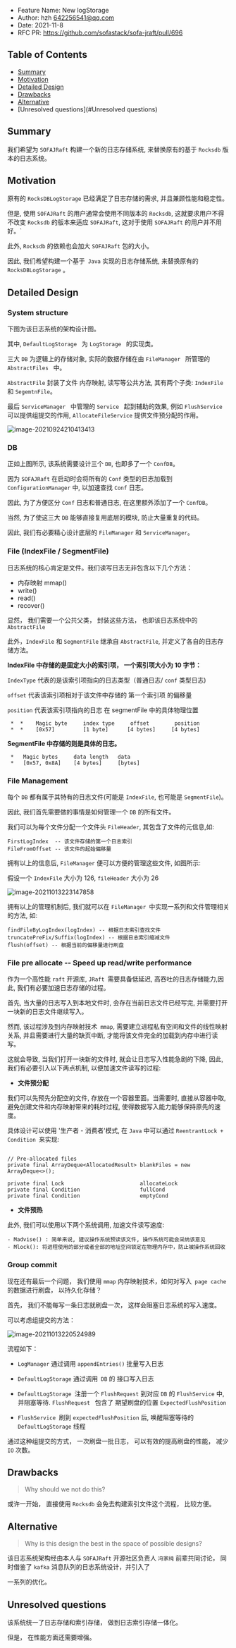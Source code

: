 - Feature Name: New logStorage
- Author: hzh 642256541@qq.com
- Date: 2021-11-8
- RFC PR: https://github.com/sofastack/sofa-jraft/pull/696

## Table of Contents

* [Summary](#Summary)
* [Motivation](#Motivation)
* [Detailed Design](#Detailed-design)
* [Drawbacks](#Drawbacks)
* [Alternative](#Alternative)
* [Unresolved questions](#Unresolved questions)

## Summary

我们希望为 `SOFAJRaft` 构建一个新的日志存储系统, 来替换原有的基于 `Rocksdb` 版本的日志系统。

## Motivation

原有的 `RocksDBLogStorage` 已经满足了日志存储的需求, 并且兼顾性能和稳定性。

但是, 使用 `SOFAJRaft` 的用户通常会使用不同版本的 `Rocksdb`, 这就要求用户不得不改变 `Rocksdb` 的版本来适应 `SOFAJRaft`, 这对于使用 `SOFAJRaft` 的用户并不用好。`

此外, `Rocksdb` 的依赖也会加大 `SOFAJRaft` 包的大小。

因此, 我们希望构建一个基于` Java` 实现的日志存储系统, 来替换原有的 `RocksDBLogStorage` 。

## Detailed Design

### System structure

下图为该日志系统的架构设计图。

其中, `DefaultLogStorage ` 为 `LogStorage ` 的实现类。

三大 `DB`  为逻辑上的存储对象, 实际的数据存储在由 `FileManager ` 所管理的 `AbstractFiles ` 中。

`AbstractFile` 封装了文件 内存映射, 读写等公共方法, 其有两个子类: `IndexFile` 和 `SegemtnFile`。

最后 `ServiceManager `  中管理的 `Service ` 起到辅助的效果, 例如 `FlushService ` 可以提供组提交的作用, `AllocateFileService` 提供文件预分配的作用。

![image-20210924210413413](https://gitee.com/zisuu/mypic4/raw/master/img/image-20210924210413413.png)

### DB

正如上图所示, 该系统需要设计三个 `DB`, 也即多了一个 `ConfDB`。

因为 `SOFAJRaft` 在启动时会将所有的 `Conf` 类型的日志加载到 `ConfigurationManager` 中, 以加速查找 `Conf` 日志。

因此, 为了方便区分  `Conf` 日志和普通日志, 在这里额外添加了一个 `ConfDB`。

当然, 为了使这三大 `DB` 能够直接复用底层的模块, 防止大量重复的代码。

因此, 我们有必要精心设计底层的 `FileManager` 和 `ServiceManager`。

### File (IndexFile / SegmentFile)

日志系统的核心肯定是文件。我们读写日志无非包含以下几个方法：

- 内存映射 mmap()
- write()
- read()
- recover()

显然， 我们需要一个公共父类， 封装这些方法， 也即该日志系统中的 `AbstractFile`

此外，`IndexFile` 和 `SegmentFile` 继承自 `AbstractFile`, 并定义了各自的日志存储方法。

**IndexFile 中存储的是固定大小的索引项， 一个索引项大小为 10 字节：**

`IndexType` 代表的是该索引项指向的日志类型（普通日志/ `conf` 类型日志)

`offset` 代表该索引项相对于该文件中存储的 第一个索引项 的偏移量

`position` 代表该索引项指向的日志 在 segmentFile 中的具体物理位置

```
 *  *    Magic byte     index type     offset        position
 *  *    [0x57]         [1 byte]      [4 bytes]     [4 bytes]
```

**SegmentFile 中存储的则是具体的日志。**

```
 *   Magic bytes     data length   data
 *   [0x57, 0x8A]    [4 bytes]     [bytes]
```

### File Management

每个 `DB` 都有属于其特有的日志文件(可能是 `IndexFile`, 也可能是 `SegmentFile`)。

因此, 我们首先需要做的事情是如何管理一个 `DB` 的所有文件。

我们可以为每个文件分配一个文件头 `FileHeader`, 其包含了文件的元信息,如:

```
FirstLogIndex  -- 该文件存储的第一个日志索引
FileFromOffset -- 该文件的起始偏移量
```

拥有以上的信息后,  `FileManager` 便可以方便的管理这些文件, 如图所示:

假设一个 `IndexFile` 大小为 126, `fileHeader` 大小为 26

![image-20211013223147858](https://gitee.com/zisuu/mypic4/raw/master/img/image-20211013223147858.png)

拥有以上的管理机制后, 我们就可以在 `FileManager `中实现一系列和文件管理相关的方法, 如:

```
findFileByLogIndex(logIndex) -- 根据日志索引查找文件
truncatePreFix/Suffix(logIndex) -- 根据日志索引缩减文件
flush(offset) -- 根据当前的偏移量进行刷盘
```

### File pre allocate -- Speed up read/write performance

作为一个高性能 `raft` 开源库,  `JRaft `需要具备低延迟, 高吞吐的日志存储能力,因此, 我们有必要加速日志存储的过程。

首先, 当大量的日志写入到本地文件时, 会存在当前日志文件已经写完, 并需要打开一块新的日志文件继续写入。

然而, 该过程涉及到内存映射技术` mmap`, 需要建立进程私有空间和文件的线性映射关系, 并且需要进行大量的缺页中断, 才能将该文件完全的加载到内存中进行读写。

这就会导致, 当我们打开一块新的文件时, 就会让日志写入性能急剧的下降, 因此, 我们有必要引入以下两点机制, 以便加速文件读写的过程:

- **文件预分配**

我们可以先预先分配空的文件, 存放在一个容器里面。当需要时, 直接从容器中取, 避免创建文件和内存映射带来的耗时过程, 使得数据写入能力能够保持原先的速度。

具体设计可以使用 '生产者 - 消费者'模式, 在 `Java` 中可以通过 `ReentrantLock + Condition `来实现:

```

// Pre-allocated files
private final ArrayDeque<AllocatedResult> blankFiles = new ArrayDeque<>();

private final Lock                        allocateLock      
private final Condition                   fullCond          
private final Condition                   emptyCond          
```

- **文件预热**

此外, 我们可以使用以下两个系统调用, 加速文件读写速度:

```
- Madvise() : 简单来说, 建议操作系统预读该文件, 操作系统可能会采纳该意见
- Mlock(): 将进程使用的部分或者全部的地址空间锁定在物理内存中，防止被操作系统回收
```

### Group commit

现在还有最后一个问题， 我们使用 `mmap` 内存映射技术，如何对写入` page cache` 的数据进行刷盘， 以持久化存储？

首先， 我们不能每写一条日志就刷盘一次， 这样会阻塞日志系统的写入速度。

可以考虑组提交的方法：

![image-20211013220524989](https://gitee.com/zisuu/mypic4/raw/master/img/image-20211013220524989.png)

流程如下：

- `LogManager` 通过调用 `appendEntries()` 批量写入日志
- `DefaultLogStorage` 通过调用` DB` 的 接口写入日志
- `DefaultLogStorage `注册一个 `FlushRequest` 到对应 `DB` 的 `FlushService` 中, 并阻塞等待. `FlushRequest ` 包含了 期望刷盘的位置 `ExpectedFlushPosition`

- `FlushService `刷到 `expectedFlushPosition` 后,  唤醒阻塞等待的 `DefaultLogStorage` 线程

通过这种组提交的方式， 一次刷盘一批日志， 可以有效的提高刷盘的性能， 减少 `IO` 次数。

## Drawbacks

> Why should we not do this?

或许一开始， 直接使用 `Rocksdb` 会免去构建索引文件这个流程， 比较方便。

## Alternative

> Why is this design the best in the space of possible designs?

该日志系统架构经由本人与 `SOFAJRaft` 开源社区负责人 `冯家纯` 前辈共同讨论， 同时借鉴了 `kafka` 消息队列的日志系统设计，并引入了

一系列的优化。

## Unresolved questions

该系统统一了日志存储和索引存储， 做到日志索引存储一体化。

但是， 在性能方面还需要增强。